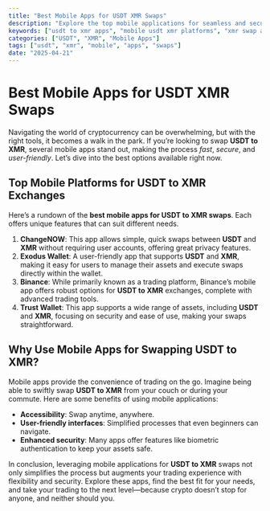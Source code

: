 ```yaml
---
title: "Best Mobile Apps for USDT XMR Swaps"
description: "Explore the top mobile applications for seamless and secure USDT to XMR exchanges."
keywords: ["usdt to xmr apps", "mobile usdt xmr platforms", "xmr swap apps"]
categories: ["USDT", "XMR", "Mobile Apps"]
tags: ["usdt", "xmr", "mobile", "apps", "swaps"]
date: "2025-04-21"
---
```


# Best Mobile Apps for USDT XMR Swaps

Navigating the world of cryptocurrency can be overwhelming, but with the right tools, it becomes a walk in the park. If you’re looking to swap **USDT to XMR**, several mobile apps stand out, making the process *fast*, *secure*, and *user-friendly*. Let’s dive into the best options available right now.

## Top Mobile Platforms for USDT to XMR Exchanges

Here’s a rundown of the **best mobile apps for USDT to XMR swaps**. Each offers unique features that can suit different needs.

1. **ChangeNOW**: This app allows simple, quick swaps between **USDT** and **XMR** without requiring user accounts, offering great privacy features.
2. **Exodus Wallet**: A user-friendly app that supports **USDT** and **XMR**, making it easy for users to manage their assets and execute swaps directly within the wallet.
3. **Binance**: While primarily known as a trading platform, Binance’s mobile app offers robust options for **USDT to XMR** exchanges, complete with advanced trading tools.
4. **Trust Wallet**: This app supports a wide range of assets, including **USDT** and **XMR**, focusing on security and ease of use, making your swaps straightforward.

## Why Use Mobile Apps for Swapping USDT to XMR?

Mobile apps provide the convenience of trading on the go. Imagine being able to swiftly swap **USDT to XMR** from your couch or during your commute. Here are some benefits of using mobile applications:

- **Accessibility**: Swap anytime, anywhere.
- **User-friendly interfaces**: Simplified processes that even beginners can navigate.
- **Enhanced security**: Many apps offer features like biometric authentication to keep your assets safe.

In conclusion, leveraging mobile applications for **USDT to XMR** swaps not only simplifies the process but augments your trading experience with flexibility and security. Explore these apps, find the best fit for your needs, and take your trading to the next level—because crypto doesn’t stop for anyone, and neither should you.